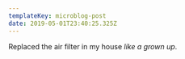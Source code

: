 ```yaml
---
templateKey: microblog-post
date: 2019-05-01T23:40:25.325Z
---
```


Replaced the air filter in my house _like a grown up_.
